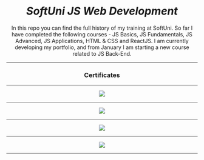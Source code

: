 <h1 align="center"><i>SoftUni JS Web Development</i></h1>

<p align="center">In this repo you can find the full history of my training at SoftUni. So far I have completed the following courses - JS Basics, JS Fundamentals, JS Advanced, JS Applications, HTML & CSS and ReactJS. I am currently developing my portfolio, and from January I am starting a new course related to JS Back-End.
</p>

<hr /> 
 <h3 align="center">Certificates</h3>
<hr />
 <p align="center">
  <a href="">
    <img src="./certificates/Programming Basics - September 2021 - Certificate.jpeg" />
  </a>
 <p>
  <hr />
 <p align="center">
  <a href="">
    <img src="./certificates/Programming Fundamentals with JS - January 2022 - Certificate.jpeg" />
  </a>
 <p>
    <hr />
  <p align="center">
  <a href="">
    <img src="./certificates/JSAdvanced-May-2022 - Certificate.jpeg" />
  </a>
 <p>
    <hr />
 <p align="center">
  <a href="">
    <img src="./certificates/JS Applications - June 2022 - Certificate.jpeg" />
  </a>
 <p>
    <hr />


  
 
